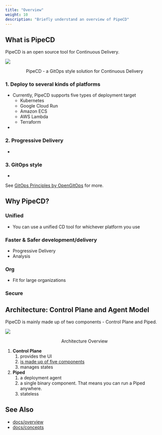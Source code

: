```yaml
---
title: "Overview"
weight: 10
description: "Briefly understand an overview of PipeCD"
---
```


## What is PipeCD

PipeCD is an open source tool for Continuous Delivery.

![](/images/10-overview/pipecd-explanation.png)

<p style="text-align: center;">
PipeCD - a GitOps style solution for Continuous Delivery
</p>

### 1. Deploy to several kinds of platforms
- Currently, PipeCD supports five types of deployment target
  - Kubernetes
  - Google Cloud Run
  - Amazon ECS
  - AWS Lambda
  - Terraform
- 

### 2. Progressive Delivery

- 

### 3. GitOps style
  
- 


See [GitOps Principles by OpenGitOps](https://opengitops.dev/#principles) for more.

## Why PipeCD?

### Unified

- You can use a unified CD tool for whichever platform you use
<!-- - Same deployment interface to deploy applications of any platform, including Kubernetes, Terraform, GCP Cloud Run, AWS Lambda, AWS ECS -->

### Faster & Safer development/delivery

- Progressive Delivery
- Analysis
<!-- - Insights show metrics like lead time, deployment frequency, MTTR and change failure rate to measure delivery performance
Automated deployment analysis to measure deployment impact based on metrics, logs, emitted requests
Automatically roll back to the previous state as soon as analysis or a pipeline stage fails -->


### Org

- Fit for large organizations
<!-- - Designed to manage thousands of cross-platform applications in multi-cloud for company scale but also work well for small projects -->

### Secure
<!-- 
- No deployment credentials are exposed or required outside the application cluster
- Credentials are not exposed outside the cluster and not saved in the Control Plane
- Piped makes only outbound requests and can run inside a restricted network
- Built-in secrets management -->


<!-- ### GitOps(??)

- Automatically detect configuration drifts.
-  -->








## Architecture: Control Plane and Agent Model

PipeCD is mainly made up of two components - Control Plane and Piped.

![](/images/10-overview/architecture-overview.png)

<p style="text-align: center;">
Architecture Overview
</p>

1. **Control Plane**
   1. provides the UI
   2. [is made up of five components](https://pipecd.dev/docs/user-guide/managing-controlplane/architecture-overview/)
   3. manages states 
2. **Piped**
   1. a deployment agent
   2. a single binary component. That means you can run a Piped anywhere.
   3. stateless


## See Also

- [docs/overview](https://pipecd.dev/docs/overview/)
- [docs/concepts](https://pipecd.dev/docs/concepts/)